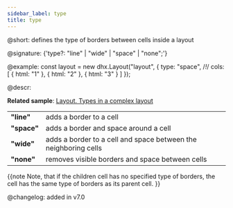 ```yaml
---
sidebar_label: type
title: type
---          
```


@short: defines the type of borders between cells inside a layout

@signature: {'type?: "line" | "wide" | "space" | "none";'}

@example:
const layout = new dhx.Layout("layout", {
    type: "space", /*!*/
    cols: [
        {
            html: "1"
        },
        {
            html: "2"
        },
        {
            html: "3"
        }
    ]
});

@descr:

**Related sample**: [Layout. Types in a complex layout](https://snippet.dhtmlx.com/w00fgl57)

<table>
	<tbody>
        <tr>
			<td><b>"line"</b></td>
			<td>adds a border to a cell</td>
		</tr>
        <tr>
			<td><b>"space"</b></td>
			<td>adds a border and space around a cell</td>
		</tr>
        <tr>
			<td><b>"wide"</b></td>
			<td>adds a border to a cell and space between the neighboring cells</td>
		</tr>
        <tr>
			<td><b>"none"</b></td>
			<td>removes visible borders and space between cells</td>
		</tr>
    </tbody>
</table>

{{note Note, that if the children cell has no specified type of borders, the cell has the same type of borders as its parent cell. }}

@changelog: added in v7.0

[comment]: # (@related: layout/cell_configuration.md#setting-borders-for-cells)
